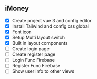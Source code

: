 ## iMoney

-   [x] Create project vue 3 and config editor
-   [x] Install Tailwind and config css global
-   [x] Font icon
-   [x] Setup Multi layout switch
-   [x] Built in layout components
-   [ ] Create login page
-   [ ] Create register page
-   [ ] Login Func Firebase
-   [ ] Register Func Firebase
-   [ ] Show user info to other views
